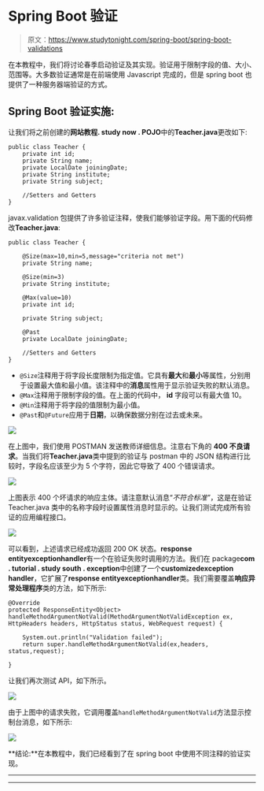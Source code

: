 # Spring Boot 验证

> 原文：<https://www.studytonight.com/spring-boot/spring-boot-validations>

在本教程中，我们将讨论春季启动验证及其实现。验证用于限制字段的值、大小、范围等。大多数验证通常是在前端使用 Javascript 完成的，但是 spring boot 也提供了一种服务器端验证的方式。

## Spring Boot 验证实施:

让我们将之前创建的**网站教程. study now . POJO**中的**Teacher.java**更改如下:

```
public class Teacher {
    private int id;
    private String name;
    private LocalDate joiningDate;
    private String institute;
    private String subject;

    //Setters and Getters
} 
```

javax.validation 包提供了许多验证注释，使我们能够验证字段。用下面的代码修改**Teacher.java**:

```
public class Teacher {

    @Size(max=10,min=5,message="criteria not met")
    private String name;

    @Size(min=3)
    private String institute;

    @Max(value=10)
    private int id;

    private String subject;

    @Past
    private LocalDate joiningDate;

    //Setters and Getters
}
```

*   `@Size`注释用于将字段长度限制为指定值。它具有**最大**和**最小**等属性，分别用于设置最大值和最小值。该注释中的**消息**属性用于显示验证失败的默认消息。
*   `@Max`注释用于限制字段的值。在上面的代码中， **id** 字段可以有最大值 10。
*   `@Min`注释用于将字段的值限制为最小值。
*   `@Past`和`@Future`应用于**日期**，以确保数据分别在过去或未来。

![](../Images/9ef01025f57ea88057a10c8b99e784f3.png)

在上图中，我们使用 POSTMAN 发送教师详细信息。注意右下角的 **400 不良请求**。当我们将**Teacher.java**类中提到的验证与 postman 中的 JSON 结构进行比较时，字段名应该至少为 5 个字符，因此它导致了 400 个错误请求。

![](../Images/f865258bac02eeb4dfc708a56167a22a.png)

上图表示 400 个坏请求的响应主体。请注意默认消息“*不符合标准”*，这是在验证 Teacher.java 类中的名称字段时设置属性消息时显示的。让我们测试完成所有验证的应用编程接口。

![](../Images/ab25bec9cf73fd235116dd4a9b613d49.png)

可以看到，上述请求已经成功返回 200 OK 状态。**response entityexceptionhandler**有一个在验证失败时调用的方法。我们在 package**com . tutorial . study south . exception**中创建了一个**customizedexception handler**，它扩展了**response entityexceptionhandler**类。我们需要覆盖**响应异常处理程序**类的方法，如下所示:

```
@Override
protected ResponseEntity<Object> handleMethodArgumentNotValid(MethodArgumentNotValidException ex,
HttpHeaders headers, HttpStatus status, WebRequest request) {

    System.out.println("Validation failed");
    return super.handleMethodArgumentNotValid(ex,headers, status,request);

}
```

让我们再次测试 API，如下所示。

![](../Images/05d49807f34ff7d8a6ed1f71c1c13b60.png)

由于上图中的请求失败，它调用覆盖`handleMethodArgumentNotValid`方法显示控制台消息，如下所示:

![](../Images/23c523403b68ef82bdbcbec4b4064c09.png)

**结论:**在本教程中，我们已经看到了在 spring boot 中使用不同注释的验证实现。

* * *

* * *